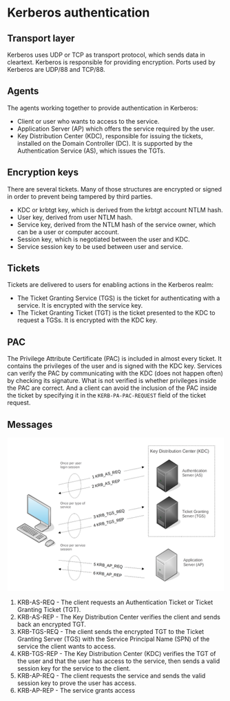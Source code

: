 # Kerberos authentication

## Transport layer

Kerberos uses UDP or TCP as transport protocol, which sends data in cleartext. Kerberos is responsible for providing encryption.
Ports used by Kerberos are UDP/88 and TCP/88.

## Agents

The agents working together to provide authentication in Kerberos:

* Client or user who wants to access to the service.
* Application Server (AP) which offers the service required by the user.
* Key Distribution Center (KDC), responsible for issuing the tickets, installed on the Domain Controller (DC). It is 
supported by the Authentication Service (AS), which issues the TGTs.

## Encryption keys

There are several tickets. Many of those structures are encrypted or signed in order to prevent being tampered by 
third parties. 

* KDC or krbtgt key, which is derived from the krbtgt account NTLM hash.
* User key, derived from user NTLM hash.
* Service key, derived from the NTLM hash of the service owner, which can be a user or computer account.
* Session key, which is negotiated between the user and KDC.
* Service session key to be used between user and service.

## Tickets

Tickets are delivered to users for enabling actions in the Kerberos realm:

* The Ticket Granting Service (TGS) is the ticket for authenticating with a service. It is encrypted with the service 
key.
* The Ticket Granting Ticket (TGT) is the ticket presented to the KDC to request a TGSs. It is encrypted with the KDC 
key.

## PAC

The Privilege Attribute Certificate (PAC) is included in almost every ticket. It contains the privileges of the user 
and is signed with the KDC key. Services can verify the PAC by communicating with the KDC (does not happen often) by 
checking its signature. What is not verified is whether privileges inside the PAC are correct. And a client can avoid 
the inclusion of the PAC inside the ticket by specifying it in the `KERB-PA-PAC-REQUEST` field of the ticket request.

## Messages

![Kerberos](../../_static/images/kerberos.png)

1. KRB-AS-REQ - The client requests an Authentication Ticket or Ticket Granting Ticket (TGT).
2. KRB-AS-REP - The Key Distribution Center verifies the client and sends back an encrypted TGT.
3. KRB-TGS-REQ - The client sends the encrypted TGT to the Ticket Granting Server (TGS) with the Service Principal 
Name (SPN) of the service the client wants to access. 
4. KRB-TGS-REP - The Key Distribution Center (KDC) verifies the TGT of the user and that the user has access to the 
service, then sends a valid session key for the service to the client. 
5. KRB-AP-REQ - The client requests the service and sends the valid session key to prove the user has access. 
6. KRB-AP-REP - The service grants access